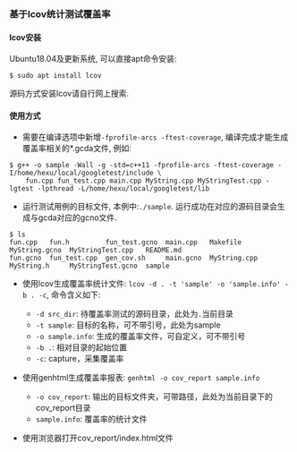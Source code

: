 ### 基于lcov统计测试覆盖率

#### lcov安装

Ubuntu18.04及更新系统, 可以直接apt命令安装:

```
$ sudo apt install lcov
```

源码方式安装lcov请自行网上搜索.

#### 使用方式

- 需要在编译选项中新增`-fprofile-arcs -ftest-coverage`, 编译完成才能生成覆盖率相关的*.gcda文件, 例如:
```
$ g++ -o sample -Wall -g -std=c++11 -fprofile-arcs -ftest-coverage -I/home/hexu/local/googletest/include \
    fun.cpp fun_test.cpp main.cpp MyString.cpp MyStringTest.cpp -lgtest -lpthread -L/home/hexu/local/googletest/lib
```

- 运行测试用例的目标文件, 本例中:`./sample`. 运行成功在对应的源码目录会生成与gcda对应的gcno文件.
```
$ ls
fun.cpp   fun.h         fun_test.gcno  main.cpp   Makefile      MyString.gcno  MyStringTest.cpp   README.md
fun.gcno  fun_test.cpp  gen_cov.sh     main.gcno  MyString.cpp  MyString.h     MyStringTest.gcno  sample
```

- 使用lcov生成覆盖率统计文件: `lcov -d . -t 'sample' -o 'sample.info' -b . -c`, 命令含义如下:
    + `-d src_dir`: 待覆盖率测试的源码目录，此处为`.`当前目录
    + `-t sample`: 目标的名称，可不带引号，此处为sample
    + `-o sample.info`: 生成的覆盖率文件，可自定义，可不带引号
    + `-b .`: 相对目录的起始位置
    + `-c`: capture，采集覆盖率

- 使用genhtml生成覆盖率报表: `genhtml -o cov_report sample.info`
    + `-o cov_report`: 输出的目标文件夹，可带路径，此处为当前目录下的cov_report目录
    + `sample.info`: 覆盖率的统计文件

- 使用浏览器打开cov_report/index.html文件

